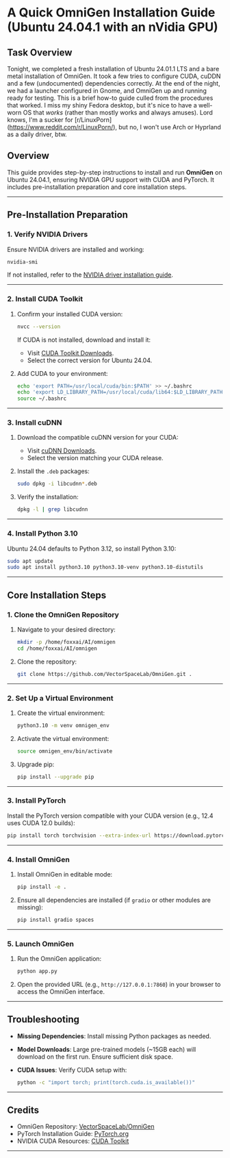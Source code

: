 
# A Quick OmniGen Installation Guide (Ubuntu 24.04.1 with an nVidia GPU)

## Task Overview

Tonight, we completed a fresh installation of Ubuntu 24.01.1 LTS and a bare metal installation of OmniGen. It took a few tries to configure CUDA, cuDDN and a few (undocumented) dependencies correctly. At the end of the night, we had a launcher configured in Gnome, and OmniGen up and running ready for testing. This is a brief how-to guide culled from the procedures that worked. I miss my shiny Fedora desktop, but it's nice to have a well-worn OS that *works* (rather than mostly works and always amuses). Lord knows, I'm a sucker for [r/LinuxPorn] (<https://www.reddit.com/r/LinuxPorn/>), but no, I won't use Arch or Hyprland as a daily driver, btw.  

## **Overview**

This guide provides step-by-step instructions to install and run **OmniGen** on Ubuntu 24.04.1, ensuring NVIDIA GPU support with CUDA and PyTorch. It includes pre-installation preparation and core installation steps.

---

## **Pre-Installation Preparation**

### **1. Verify NVIDIA Drivers**

Ensure NVIDIA drivers are installed and working:

```bash
nvidia-smi
```

If not installed, refer to the [NVIDIA driver installation guide](https://docs.nvidia.com/datacenter/tesla/tesla-installation-notes/index.html).

---

### **2. Install CUDA Toolkit**

1. Confirm your installed CUDA version:

   ```bash
   nvcc --version
   ```

   If CUDA is not installed, download and install it:
   - Visit [CUDA Toolkit Downloads](https://developer.nvidia.com/cuda-toolkit).
   - Select the correct version for Ubuntu 24.04.

2. Add CUDA to your environment:

   ```bash
   echo 'export PATH=/usr/local/cuda/bin:$PATH' >> ~/.bashrc
   echo 'export LD_LIBRARY_PATH=/usr/local/cuda/lib64:$LD_LIBRARY_PATH' >> ~/.bashrc
   source ~/.bashrc
   ```

---

### **3. Install cuDNN**

1. Download the compatible cuDNN version for your CUDA:
   - Visit [cuDNN Downloads](https://developer.nvidia.com/cudnn).
   - Select the version matching your CUDA release.

2. Install the `.deb` packages:

   ```bash
   sudo dpkg -i libcudnn*.deb
   ```

3. Verify the installation:

   ```bash
   dpkg -l | grep libcudnn
   ```

---

### **4. Install Python 3.10**

Ubuntu 24.04 defaults to Python 3.12, so install Python 3.10:

```bash
sudo apt update
sudo apt install python3.10 python3.10-venv python3.10-distutils
```

---

## **Core Installation Steps**

### **1. Clone the OmniGen Repository**

1. Navigate to your desired directory:

   ```bash
   mkdir -p /home/foxxai/AI/omnigen
   cd /home/foxxai/AI/omnigen
   ```

2. Clone the repository:

   ```bash
   git clone https://github.com/VectorSpaceLab/OmniGen.git .
   ```

---

### **2. Set Up a Virtual Environment**

1. Create the virtual environment:

   ```bash
   python3.10 -m venv omnigen_env
   ```

2. Activate the virtual environment:

   ```bash
   source omnigen_env/bin/activate
   ```

3. Upgrade pip:

   ```bash
   pip install --upgrade pip
   ```

---

### **3. Install PyTorch**

Install the PyTorch version compatible with your CUDA version (e.g., 12.4 uses CUDA 12.0 builds):

```bash
pip install torch torchvision --extra-index-url https://download.pytorch.org/whl/cu120
```

---

### **4. Install OmniGen**

1. Install OmniGen in editable mode:

   ```bash
   pip install -e .
   ```

2. Ensure all dependencies are installed (if `gradio` or other modules are missing):

   ```bash
   pip install gradio spaces
   ```

---

### **5. Launch OmniGen**

1. Run the OmniGen application:

   ```bash
   python app.py
   ```

2. Open the provided URL (e.g., `http://127.0.0.1:7860`) in your browser to access the OmniGen interface.

---

## **Troubleshooting**

- **Missing Dependencies**: Install missing Python packages as needed.
- **Model Downloads**: Large pre-trained models (~15GB each) will download on the first run. Ensure sufficient disk space.
- **CUDA Issues**: Verify CUDA setup with:

  ```bash
  python -c "import torch; print(torch.cuda.is_available())"
  ```

---

## **Credits**

- OmniGen Repository: [VectorSpaceLab/OmniGen](https://github.com/VectorSpaceLab/OmniGen)
- PyTorch Installation Guide: [PyTorch.org](https://pytorch.org/get-started/locally/)
- NVIDIA CUDA Resources: [CUDA Toolkit](https://developer.nvidia.com/cuda-toolkit)

---